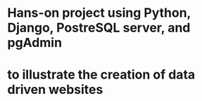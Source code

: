# Hans-on project using Python, Django, PostreSQL server, and pgAdmin
# to illustrate the creation of data driven websites
